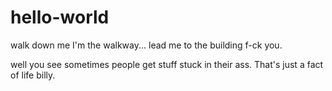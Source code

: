 # hello-world
walk down me I'm the walkway... lead me to the building f-ck you. 

well you see sometimes people get stuff stuck in their ass. That's just a fact of life billy.
